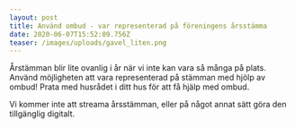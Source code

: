 ```yaml
---
layout: post
title: Använd ombud - var representerad på föreningens årsstämma
date: 2020-06-07T15:52:09.756Z
teaser: /images/uploads/gavel_liten.png
---
```

Årstämman blir lite ovanlig i år när vi inte kan vara så många på plats. Använd möjligheten att vara representerad på stämman med hjölp av ombud! Prata med husrådet i ditt hus för att få hjälp med ombud. 

Vi kommer inte att streama årsstämman, eller på något annat sätt göra den tillgänglig digitalt.